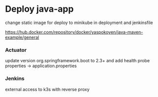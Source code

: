# Deploy java-app

change static image for deploy to minikube in deployment and jenkinsfile

https://hub.docker.com/repository/docker/yaspokoyen/java-maven-example/general

### Actuator

update version org.springframework.boot to 2.3+ and add health probe properties -> application.properties

### Jenkins

external access to k3s with reverse proxy
